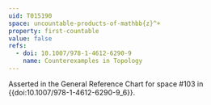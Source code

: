 ```yaml
---
uid: T015190
space: uncountable-products-of-mathbb{z}^+
property: first-countable
value: false
refs:
  - doi: 10.1007/978-1-4612-6290-9
    name: Counterexamples in Topology
---
```

Asserted in the General Reference Chart for space #103
in {{doi:10.1007\/978-1-4612-6290-9_6}}.
